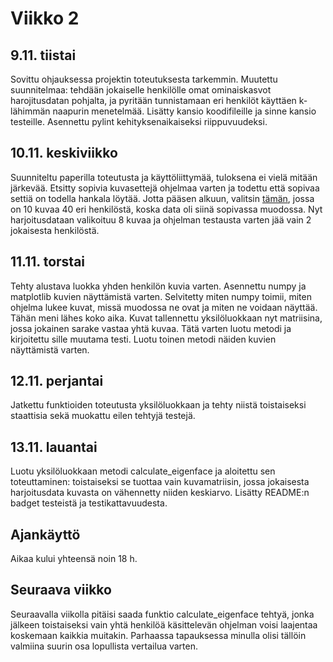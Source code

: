 # Viikko 2

## 9.11. tiistai
Sovittu ohjauksessa projektin toteutuksesta tarkemmin. Muutettu suunnitelmaa: tehdään jokaiselle henkilölle omat ominaiskasvot harojitusdatan pohjalta, ja pyritään tunnistamaan eri henkilöt käyttäen k-lähimmän naapurin menetelmää. Lisätty kansio koodifileille ja sinne kansio testeille. Asennettu pylint kehityksenaikaiseksi riippuvuudeksi.

## 10.11. keskiviikko
Suunniteltu paperilla toteutusta ja käyttöliittymää, tuloksena ei vielä mitään järkevää. Etsitty sopivia kuvasettejä ohjelmaa varten ja todettu että sopivaa settiä on todella hankala löytää. Jotta pääsen alkuun, valitsin [tämän](https://www.kaggle.com/serkanpeldek/face-recognition-on-olivetti-dataset/notebook), jossa on 10 kuvaa 40 eri henkilöstä, koska data oli siinä sopivassa muodossa. Nyt harjoitusdataan valikoituu 8 kuvaa ja ohjelman testausta varten jää vain 2 jokaisesta henkilöstä.

## 11.11. torstai
Tehty alustava luokka yhden henkilön kuvia varten. Asennettu numpy ja matplotlib kuvien näyttämistä varten. Selvitetty miten numpy toimii, miten ohjelma lukee kuvat, missä muodossa ne ovat ja miten ne voidaan näyttää. Tähän meni lähes koko aika. Kuvat tallennettu yksilöluokkaan nyt matriisina, jossa jokainen sarake vastaa yhtä kuvaa. Tätä varten luotu metodi ja kirjoitettu sille muutama testi. Luotu toinen metodi näiden kuvien näyttämistä varten.

## 12.11. perjantai
Jatkettu funktioiden toteutusta yksilöluokkaan ja tehty niistä toistaiseksi staattisia sekä muokattu eilen tehtyjä testejä.

## 13.11. lauantai
Luotu yksilöluokkaan metodi calculate_eigenface ja aloitettu sen toteuttaminen: toistaiseksi se tuottaa vain kuvamatriisin, jossa jokaisesta harjoitusdata kuvasta on vähennetty niiden keskiarvo. Lisätty README:n badget testeistä ja testikattavuudesta.

## Ajankäyttö
Aikaa kului yhteensä noin 18 h.

## Seuraava viikko
Seuraavalla viikolla pitäisi saada funktio calculate_eigenface tehtyä, jonka jälkeen toistaiseksi vain yhtä henkilöä käsittelevän ohjelman voisi laajentaa koskemaan kaikkia muitakin. Parhaassa tapauksessa minulla olisi tällöin valmiina suurin osa lopullista vertailua varten.

